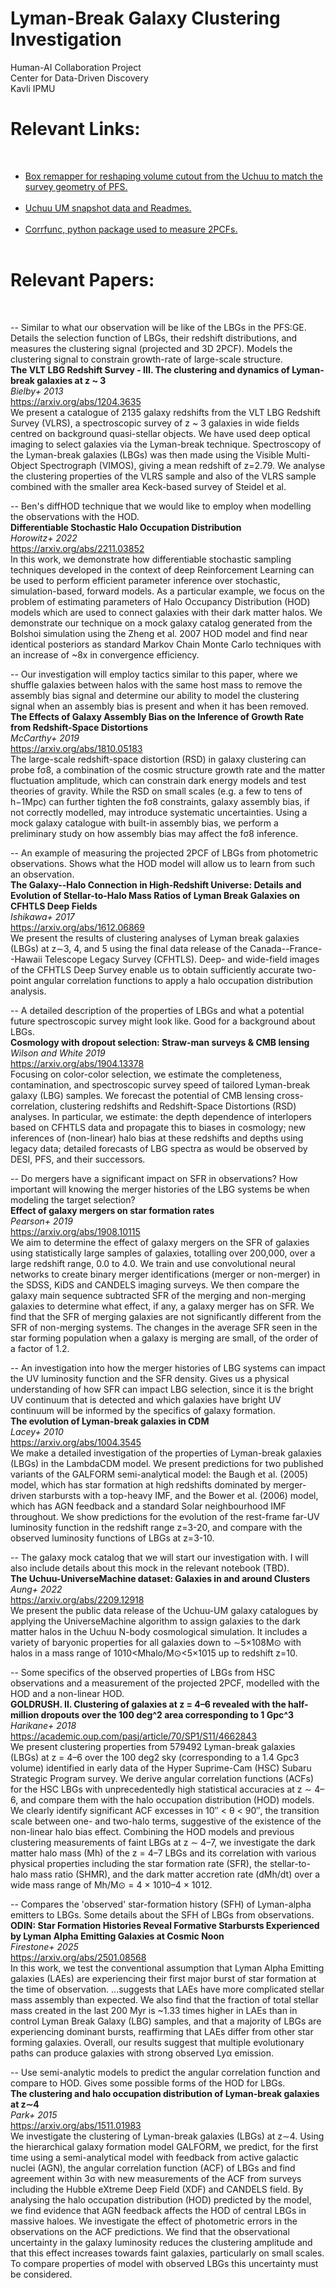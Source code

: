 # Lyman-Break Galaxy Clustering Investigation  <br />
Human-AI Collaboration Project  <br />
Center for Data-Driven Discovery <br />
Kavli IPMU

<h1><b> Relevant Links: </b></h1>  <br />
<ul>
<li><a href="https://mwhite.berkeley.edu/BoxRemap/">Box remapper for reshaping volume cutout from the Uchuu to match the survey geometry of PFS.</a> </li><br />
<li><a href="https://skun.iaa.csic.es/SUsimulations/UchuuDR2/Uchuu_UM/">Uchuu UM snapshot data and Readmes.</a></li> <br />
<li><a href="https://corrfunc.readthedocs.io/en/master/index.html">Corrfunc, python package used to measure 2PCFs.</a></li> <br />
  
</ul>

<h1><b> Relevant Papers: </b></h1>  <br />

-- Similar to what our observation will be like of the LBGs in the PFS:GE. Details the selection function of LBGs, their redshift distributions, and measures the clustering signal (projected and 3D 2PCF). Models the clustering signal to constrain growth-rate of large-scale structure. <br />
<b>The VLT LBG Redshift Survey - III. The clustering and dynamics of Lyman-break galaxies at z ~ 3</b></br>
<i> Bielby+ 2013 </i> <br />
<a href="https://arxiv.org/abs/1204.3635">https://arxiv.org/abs/1204.3635</a> <br />
We present a catalogue of 2135 galaxy redshifts from the VLT LBG Redshift Survey (VLRS), a spectroscopic survey of z ~ 3 galaxies in wide fields centred on background quasi-stellar objects. We have used deep optical imaging to select galaxies via the Lyman-break technique. Spectroscopy of the Lyman-break galaxies (LBGs) was then made using the Visible Multi-Object Spectrograph (VIMOS), giving a mean redshift of z=2.79. We analyse the clustering properties of the VLRS sample and also of the VLRS sample combined with the smaller area Keck-based survey of Steidel et al.<br />

-- Ben's diffHOD technique that we would like to employ when modelling the observations with the HOD. <br />
<b>Differentiable Stochastic Halo Occupation Distribution</b><br />
<i> Horowitz+ 2022 </i> <br />
<a href="https://arxiv.org/abs/2211.03852">https://arxiv.org/abs/2211.03852</a> </br>
In this work, we demonstrate how differentiable stochastic sampling techniques developed in the context of deep Reinforcement Learning can be used to perform efficient parameter inference over stochastic, simulation-based, forward models. As a particular example, we focus on the problem of estimating parameters of Halo Occupancy Distribution (HOD) models which are used to connect galaxies with their dark matter halos. We demonstrate our technique on a mock galaxy catalog generated from the Bolshoi simulation using the Zheng et al. 2007 HOD model and find near identical posteriors as standard Markov Chain Monte Carlo techniques with an increase of ~8x in convergence efficiency.  </br>

-- Our investigation will employ tactics similar to this paper, where we shuffle galaxies between halos with the same host mass to remove the assembly bias signal and determine our ability to model the clustering signal when an assembly bias is present and when it has been removed. <br />
<b>The Effects of Galaxy Assembly Bias on the Inference of Growth Rate from Redshift-Space Distortions</b>  <br />
<i> McCarthy+ 2019 </i> <br />
<a href="(https://arxiv.org/abs/1810.05183)">https://arxiv.org/abs/1810.05183</a> <br />
The large-scale redshift-space distortion (RSD) in galaxy clustering can probe fσ8, a combination of the cosmic structure growth rate and the matter fluctuation amplitude, which can constrain dark energy models and test theories of gravity. While the RSD on small scales (e.g. a few to tens of h−1Mpc) can further tighten the fσ8 constraints, galaxy assembly bias, if not correctly modelled, may introduce systematic uncertainties. Using a mock galaxy catalogue with built-in assembly bias, we perform a preliminary study on how assembly bias may affect the fσ8 inference.

-- An example of measuring the projected 2PCF of LBGs from photometric observations. Shows what the HOD model will allow us to learn from such an observation. <br />
<b> The Galaxy--Halo Connection in High-Redshift Universe: Details and Evolution of Stellar-to-Halo Mass Ratios of Lyman Break Galaxies on CFHTLS Deep Fields </b><br />
<i> Ishikawa+ 2017 </i> <br />
<a href="https://arxiv.org/abs/1612.06869">https://arxiv.org/abs/1612.06869</a> </br>
We present the results of clustering analyses of Lyman break galaxies (LBGs) at z∼3, 4, and 5 using the final data release of the Canada--France--Hawaii Telescope Legacy Survey (CFHTLS). Deep- and wide-field images of the CFHTLS Deep Survey enable us to obtain sufficiently accurate two-point angular correlation functions to apply a halo occupation distribution analysis. <br />

-- A detailed description of the properties of LBGs and what a potential future spectroscopic survey might look like. Good for a background about LBGs. <br />
<b> Cosmology with dropout selection: Straw-man surveys & CMB lensing </b> <br />
<i> Wilson and White 2019 </i> <br />
<a href="(https://arxiv.org/abs/1904.13378)">https://arxiv.org/abs/1904.13378</a> <br />
Focusing on color-color selection, we estimate the completeness, contamination, and spectroscopic survey speed of tailored Lyman-break galaxy (LBG) samples. We forecast the potential of CMB lensing cross-correlation, clustering redshifts and Redshift-Space Distortions (RSD) analyses. In particular, we estimate: the depth dependence of interlopers based on CFHTLS data and propagate this to biases in cosmology; new inferences of (non-linear) halo bias at these redshifts and depths using legacy data; detailed forecasts of LBG spectra as would be observed by DESI, PFS, and their successors.<br />

-- Do mergers have a significant impact on SFR in observations? How important will knowing the merger histories of the LBG systems be when modeling the target selection?  <br />
<b>Effect of galaxy mergers on star formation rates</b>  <br />
<i> Pearson+ 2019 </i> <br />
<a href="(https://arxiv.org/abs/1908.10115)">https://arxiv.org/abs/1908.10115</a> <br />
We aim to determine the effect of galaxy mergers on the SFR of galaxies using statistically large samples of galaxies, totalling over 200,000, over a large redshift range, 0.0 to 4.0. We train and use convolutional neural networks to create binary merger identifications (merger or non-merger) in the SDSS, KiDS and CANDELS imaging surveys. We then compare the galaxy main sequence subtracted SFR of the merging and non-merging galaxies to determine what effect, if any, a galaxy merger has on SFR. We find that the SFR of merging galaxies are not significantly different from the SFR of non-merging systems. The changes in the average SFR seen in the star forming population when a galaxy is merging are small, of the order of a factor of 1.2. <br />

-- An investigation into how the merger histories of LBG systems can impact the UV luminosity function and the SFR density. Gives us a physical understanding of how SFR can impact LBG selection, since it is the bright UV continuum that is detected and which galaxies have bright UV continuum will be informed by the specifics of galaxy formation. <br />
<b>The evolution of Lyman-break galaxies in CDM </b><br />
<i> Lacey+ 2010 </i> <br />
<a href="(https://arxiv.org/abs/1004.3545)">https://arxiv.org/abs/1004.3545</a> <br />
We make a detailed investigation of the properties of Lyman-break galaxies (LBGs) in the LambdaCDM model. We present predictions for two published variants of the GALFORM semi-analytical model: the Baugh et al. (2005) model, which has star formation at high redshifts dominated by merger-driven starbursts with a top-heavy IMF, and the Bower et al. (2006) model, which has AGN feedback and a standard Solar neighbourhood IMF throughout. We show predictions for the evolution of the rest-frame far-UV luminosity function in the redshift range z=3-20, and compare with the observed luminosity functions of LBGs at z=3-10.

-- The galaxy mock catalog that we will start our investigation with. I will also include details about this mock in the relevant notebook (TBD). <br />
<b>The Uchuu-UniverseMachine dataset: Galaxies in and around Clusters</b> <br />
<i> Aung+ 2022 </i> <br />
<a href="(https://arxiv.org/abs/2209.12918)">https://arxiv.org/abs/2209.12918</a> <br />
We present the public data release of the Uchuu-UM galaxy catalogues by applying the UniverseMachine algorithm to assign galaxies to the dark matter halos in the Uchuu N-body cosmological simulation. It includes a variety of baryonic properties for all galaxies down to ∼5×108M⊙ with halos in a mass range of 1010<Mhalo/M⊙<5×1015 up to redshift z=10.

-- Some specifics of the observed properties of LBGs from HSC observations and a measurement of the projected 2PCF, modelled with the HOD and a non-linear HOD. <br />
<b>GOLDRUSH. II. Clustering of galaxies at z = 4–6 revealed with the half-million dropouts over the 100 deg^2 area corresponding to 1 Gpc^3</b> <br />
<i> Harikane+ 2018 </i> <br />
<a href="(https://academic.oup.com/pasj/article/70/SP1/S11/4662843)">https://academic.oup.com/pasj/article/70/SP1/S11/4662843</a> <br />
We present clustering properties from 579492 Lyman-break galaxies (LBGs) at z = 4–6 over the 100 deg2 sky (corresponding to a 1.4 Gpc3 volume) identified in early data of the Hyper Suprime-Cam (HSC) Subaru Strategic Program survey. We derive angular correlation functions (ACFs) for the HSC LBGs with unprecedentedly high statistical accuracies at z ∼ 4–6, and compare them with the halo occupation distribution (HOD) models. We clearly identify significant ACF excesses in 10″ < θ < 90″, the transition scale between one- and two-halo terms, suggestive of the existence of the non-linear halo bias effect. Combining the HOD models and previous clustering measurements of faint LBGs at z ∼ 4–7, we investigate the dark matter halo mass (Mh) of the z = 4–7 LBGs and its correlation with various physical properties including the star formation rate (SFR), the stellar-to-halo mass ratio (SHMR), and the dark matter accretion rate (⁠dMh/dt) over a wide mass range of Mh/M⊙  = 4 × 1010–4 × 1012. 

-- Compares the 'observed' star-formation history (SFH) of Lyman-alpha emitters to LBGs. Some details about the SFH of LBGs from observations.<br />
<b>ODIN: Star Formation Histories Reveal Formative Starbursts Experienced by Lyman Alpha Emitting Galaxies at Cosmic Noon</b><br />
<i> Firestone+ 2025 </i> <br />
<a href="(https://arxiv.org/abs/2501.08568)">https://arxiv.org/abs/2501.08568</a> <br />
In this work, we test the conventional assumption that Lyman Alpha Emitting galaxies (LAEs) are experiencing their first major burst of star formation at the time of observation. ...suggests that LAEs have more complicated stellar mass assembly than expected. We also find that the fraction of total stellar mass created in the last 200 Myr is ~1.33 times higher in LAEs than in control Lyman Break Galaxy (LBG) samples, and that a majority of LBGs are experiencing dominant bursts, reaffirming that LAEs differ from other star forming galaxies. Overall, our results suggest that multiple evolutionary paths can produce galaxies with strong observed Lyα emission.

-- Use semi-analytic models to predict the angular correlation function and compare to HOD. Gives some possible forms of the HOD for LBGs.<br />
<b>The clustering and halo occupation distribution of Lyman-break galaxies at z∼4</b><br />
<i> Park+ 2015 </i> <br />
<a href="https://arxiv.org/abs/1511.01983">https://arxiv.org/abs/1511.01983</a> <br />
We investigate the clustering of Lyman-break galaxies (LBGs) at z∼4. Using the hierarchical galaxy formation model GALFORM, we predict, for the first time using a semi-analytical model with feedback from active galactic nuclei (AGN), the angular correlation function (ACF) of LBGs and find agreement within 3σ with new measurements of the ACF from surveys including the Hubble eXtreme Deep Field (XDF) and CANDELS field. By analysing the halo occupation distribution (HOD) predicted by the model, we find evidence that AGN feedback affects the HOD of central LBGs in massive haloes. We investigate the effect of photometric errors in the observations on the ACF predictions. We find that the observational uncertainty in the galaxy luminosity reduces the clustering amplitude and that this effect increases towards faint galaxies, particularly on small scales. To compare properties of model with observed LBGs this uncertainty must be considered.

